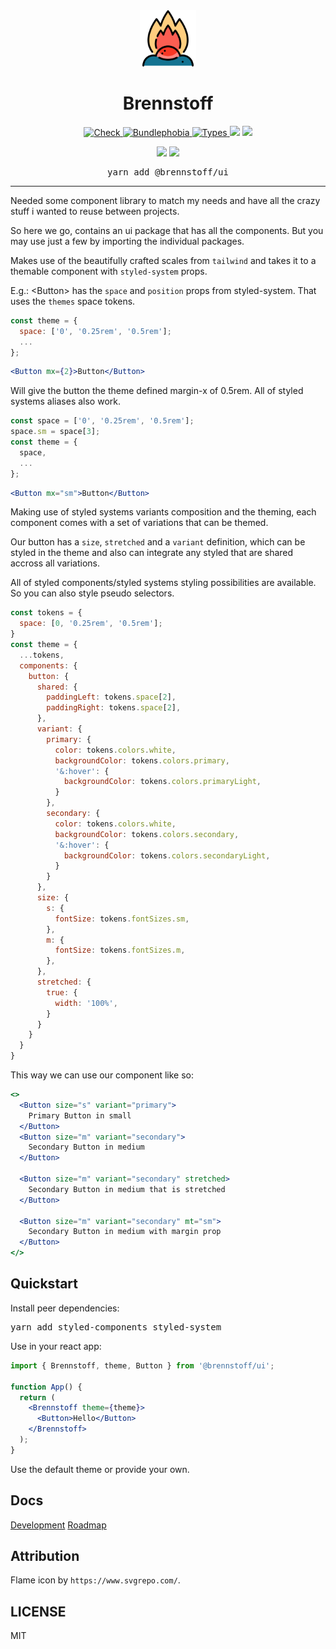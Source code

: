 <div align="center">
  <img src="./docs/assets/fire.svg" height="90px" />
  <h1 align="center">
    Brennstoff
  </h1>
</div>

<p align="center">
<a href="https://github.com/bartundmett/brennstoff/">
<img alt="Check" src="https://img.shields.io/codecov/c/github/bartundmett/brennstoff?style=for-the-badge&token=1FTTJG9UOP&labelColor=24292e">
</a>    
<a href="https://bundlephobia.com/result?p=@brennstoff/ui">
    <img alt="Bundlephobia" src="https://img.shields.io/bundlephobia/minzip/@brennstoff/ui?style=for-the-badge&labelColor=24292e">
  </a>
  <a aria-label="Types" href="https://www.npmjs.com/package/@brennstoff/ui">
    <img alt="Types" src="https://img.shields.io/npm/types/@brennstoff/ui?style=for-the-badge&labelColor=24292e">
  </a>
<a href="https://www.npmjs.com/package/@brennstoff/ui"><img src="https://img.shields.io/npm/v/@brennstoff/ui?style=for-the-badge&labelColor=24292e"></a>
<a href="https://www.npmjs.com/package/@brennstoff/core"><img src="https://img.shields.io/npm/l/@brennstoff/core?style=for-the-badge&labelColor=24292e"></a>
<p>
<p align="center">
<a href="https://www.npmjs.com/package/styled-components"><img src="https://img.shields.io/npm/dependency-version/@brennstoff/core/peer/styled-components?style=for-the-badge&labelColor=24292e"></a>
<a href="https://www.npmjs.com/package/styled-system"><img src="https://img.shields.io/npm/dependency-version/@brennstoff/core/peer/styled-system?style=for-the-badge&labelColor=24292e"></a>
</p>
<pre align="center">yarn add @brennstoff/ui</pre>

<hr>

Needed some component library to match my needs and have all the crazy stuff
i wanted to reuse between projects.

So here we go, contains an ui package that has all the components.
But you may use just a few by importing the individual packages.

Makes use of the beautifully crafted scales from `tailwind`
and takes it to a themable component with `styled-system` props.

E.g.:
&lt;Button&gt; has the `space` and `position` props from styled-system.
That uses the `themes` space tokens.

```js
const theme = {
  space: ['0', '0.25rem', '0.5rem'];
  ...
};
```

```jsx harmony
<Button mx={2}>Button</Button>
```

Will give the button the theme defined margin-x of 0.5rem.
All of styled systems aliases also work.

```js
const space = ['0', '0.25rem', '0.5rem'];
space.sm = space[3];
const theme = {
  space,
  ...
};
```

```jsx harmony
<Button mx="sm">Button</Button>
```

Making use of styled systems variants composition and the theming, each component comes with a set of variations that can be themed.

Our button has a `size`, `stretched` and a `variant` definition, which can be styled in the theme and also can integrate any styled that are shared accross all variations.

All of styled components/styled systems styling possibilities are available.
So you can also style pseudo selectors.

```js
const tokens = {
  space: [0, '0.25rem', '0.5rem'];
}
const theme = {
  ...tokens,
  components: {
    button: {
      shared: {
        paddingLeft: tokens.space[2],
        paddingRight: tokens.space[2],
      },
      variant: {
        primary: {
          color: tokens.colors.white,
          backgroundColor: tokens.colors.primary,
          '&:hover': {
            backgroundColor: tokens.colors.primaryLight,
          }
        },
        secondary: {
          color: tokens.colors.white,
          backgroundColor: tokens.colors.secondary,
          '&:hover': {
            backgroundColor: tokens.colors.secondaryLight,
          }
        }
      },
      size: {
        s: {
          fontSize: tokens.fontSizes.sm,
        },
        m: {
          fontSize: tokens.fontSizes.m,
        },
      },
      stretched: {
        true: {
          width: '100%',
        }
      }
    }
  }
}
```

This way we can use our component like so:

```jsx harmony
<>
  <Button size="s" variant="primary">
    Primary Button in small
  </Button>
  <Button size="m" variant="secondary">
    Secondary Button in medium
  </Button>

  <Button size="m" variant="secondary" stretched>
    Secondary Button in medium that is stretched
  </Button>

  <Button size="m" variant="secondary" mt="sm">
    Secondary Button in medium with margin prop
  </Button>
</>
```

## Quickstart

Install peer dependencies:

<pre>
yarn add styled-components styled-system
</pre>

Use in your react app:

```jsx harmony
import { Brennstoff, theme, Button } from '@brennstoff/ui';

function App() {
  return (
    <Brennstoff theme={theme}>
      <Button>Hello</Button>
    </Brennstoff>
  );
}
```

Use the default theme or provide your own.

## Docs

[Development](docs/DEVELOPMENT.md)
[Roadmap](docs/ROADMAP.md)

## Attribution

Flame icon by `https://www.svgrepo.com/`.

## LICENSE

MIT
